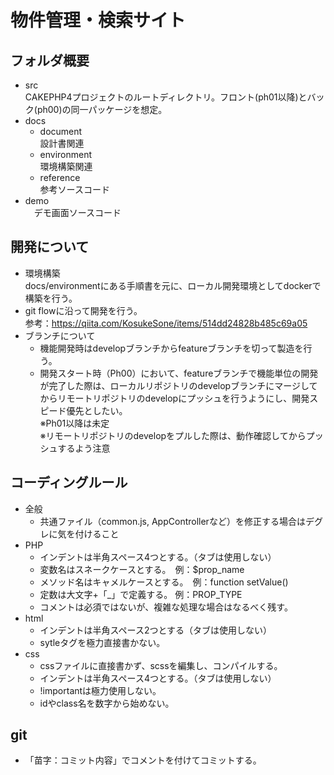 # 物件管理・検索サイト

## フォルダ概要
- src  
  CAKEPHP4プロジェクトのルートディレクトリ。フロント(ph01以降)とバック(ph00)の同一パッケージを想定。
- docs  
  - document  
    設計書関連
  - environment  
    環境構築関連
  - reference  
    参考ソースコード
- demo  
　デモ画面ソースコード

## 開発について
- 環境構築  
  docs/environmentにある手順書を元に、ローカル開発環境としてdockerで構築を行う。  
- git flowに沿って開発を行う。  
  参考：https://qiita.com/KosukeSone/items/514dd24828b485c69a05
- ブランチについて
   - 機能開発時はdevelopブランチからfeatureブランチを切って製造を行う。
   - 開発スタート時（Ph00）において、featureブランチで機能単位の開発が完了した際は、ローカルリポジトリのdevelopブランチにマージしてからリモートリポジトリのdevelopにプッシュを行うようにし、開発スピード優先としたい。  
   ※Ph01以降は未定  
   ※リモートリポジトリのdevelopをプルした際は、動作確認してからプッシュするよう注意

## コーディングルール
- 全般
  - 共通ファイル（common.js, AppControllerなど）を修正する場合はデグレに気を付けること
- PHP
  - インデントは半角スペース4つとする。（タブは使用しない）
  - 変数名はスネークケースとする。　例：$prop_name
  - メソッド名はキャメルケースとする。　例：function setValue()
  - 定数は大文字+「_」で定義する。 例：PROP_TYPE
  - コメントは必須ではないが、複雑な処理な場合はなるべく残す。
- html
  - インデントは半角スペース2つとする（タブは使用しない）
  - sytleタグを極力直接書かない。
- css
  - cssファイルに直接書かず、scssを編集し、コンパイルする。
  - インデントは半角スペース4つとする。（タブは使用しない）
  - !importantは極力使用しない。
  - idやclass名を数字から始めない。

## git
- 「苗字：コミット内容」でコメントを付けてコミットする。
